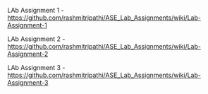 
LAb Assignment 1 - https://github.com/rashmitripathi/ASE_Lab_Assignments/wiki/Lab-Assignment-1

LAb Assignment 2 -https://github.com/rashmitripathi/ASE_Lab_Assignments/wiki/Lab-Assignment-2

LAb Assignment 3 -https://github.com/rashmitripathi/ASE_Lab_Assignments/wiki/Lab-Assignment-3
